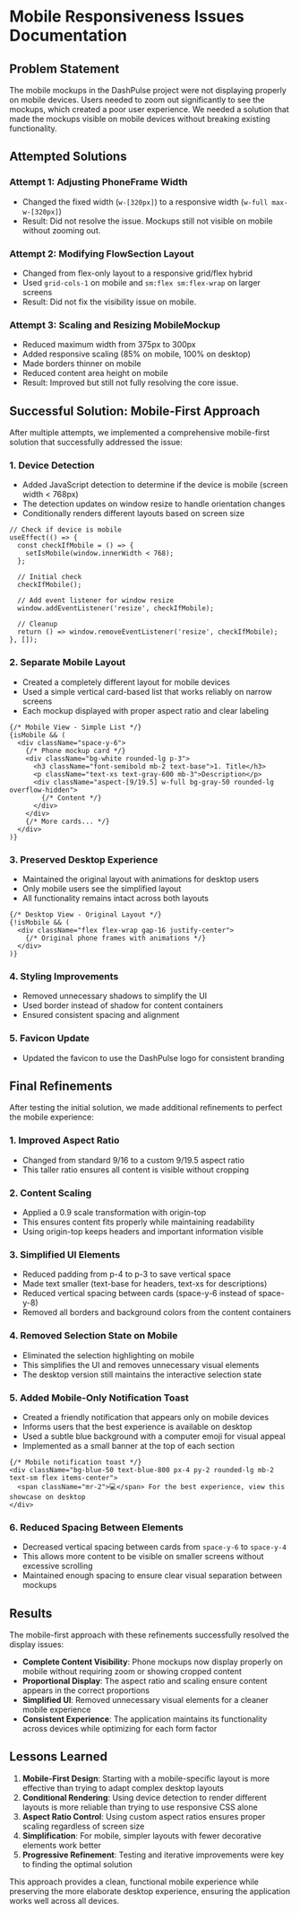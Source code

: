 # Mobile Responsiveness Issues Documentation

## Problem Statement
The mobile mockups in the DashPulse project were not displaying properly on mobile devices. Users needed to zoom out significantly to see the mockups, which created a poor user experience. We needed a solution that made the mockups visible on mobile devices without breaking existing functionality.

## Attempted Solutions

### Attempt 1: Adjusting PhoneFrame Width
- Changed the fixed width (`w-[320px]`) to a responsive width (`w-full max-w-[320px]`)
- Result: Did not resolve the issue. Mockups still not visible on mobile without zooming out.

### Attempt 2: Modifying FlowSection Layout
- Changed from flex-only layout to a responsive grid/flex hybrid
- Used `grid-cols-1` on mobile and `sm:flex sm:flex-wrap` on larger screens
- Result: Did not fix the visibility issue on mobile.

### Attempt 3: Scaling and Resizing MobileMockup
- Reduced maximum width from 375px to 300px
- Added responsive scaling (85% on mobile, 100% on desktop)
- Made borders thinner on mobile
- Reduced content area height on mobile
- Result: Improved but still not fully resolving the core issue.

## Successful Solution: Mobile-First Approach

After multiple attempts, we implemented a comprehensive mobile-first solution that successfully addressed the issue:

### 1. Device Detection
- Added JavaScript detection to determine if the device is mobile (screen width < 768px)
- The detection updates on window resize to handle orientation changes
- Conditionally renders different layouts based on screen size

```tsx
// Check if device is mobile
useEffect(() => {
  const checkIfMobile = () => {
    setIsMobile(window.innerWidth < 768);
  };
  
  // Initial check
  checkIfMobile();
  
  // Add event listener for window resize
  window.addEventListener('resize', checkIfMobile);
  
  // Cleanup
  return () => window.removeEventListener('resize', checkIfMobile);
}, []);
```

### 2. Separate Mobile Layout
- Created a completely different layout for mobile devices
- Used a simple vertical card-based list that works reliably on narrow screens
- Each mockup displayed with proper aspect ratio and clear labeling

```tsx
{/* Mobile View - Simple List */}
{isMobile && (
  <div className="space-y-6">
    {/* Phone mockup card */}
    <div className="bg-white rounded-lg p-3">
      <h3 className="font-semibold mb-2 text-base">1. Title</h3>
      <p className="text-xs text-gray-600 mb-3">Description</p>
      <div className="aspect-[9/19.5] w-full bg-gray-50 rounded-lg overflow-hidden">
        {/* Content */}
      </div>
    </div>
    {/* More cards... */}
  </div>
)}
```

### 3. Preserved Desktop Experience
- Maintained the original layout with animations for desktop users
- Only mobile users see the simplified layout
- All functionality remains intact across both layouts

```tsx
{/* Desktop View - Original Layout */}
{!isMobile && (
  <div className="flex flex-wrap gap-16 justify-center">
    {/* Original phone frames with animations */}
  </div>
)}
```

### 4. Styling Improvements
- Removed unnecessary shadows to simplify the UI
- Used border instead of shadow for content containers
- Ensured consistent spacing and alignment

### 5. Favicon Update
- Updated the favicon to use the DashPulse logo for consistent branding

## Final Refinements

After testing the initial solution, we made additional refinements to perfect the mobile experience:

### 1. Improved Aspect Ratio
- Changed from standard 9/16 to a custom 9/19.5 aspect ratio
- This taller ratio ensures all content is visible without cropping

### 2. Content Scaling
- Applied a 0.9 scale transformation with origin-top
- This ensures content fits properly while maintaining readability
- Using origin-top keeps headers and important information visible

### 3. Simplified UI Elements
- Reduced padding from p-4 to p-3 to save vertical space
- Made text smaller (text-base for headers, text-xs for descriptions)
- Reduced vertical spacing between cards (space-y-6 instead of space-y-8)
- Removed all borders and background colors from the content containers

### 4. Removed Selection State on Mobile
- Eliminated the selection highlighting on mobile
- This simplifies the UI and removes unnecessary visual elements
- The desktop version still maintains the interactive selection state

### 5. Added Mobile-Only Notification Toast
- Created a friendly notification that appears only on mobile devices
- Informs users that the best experience is available on desktop
- Used a subtle blue background with a computer emoji for visual appeal
- Implemented as a small banner at the top of each section

```tsx
{/* Mobile notification toast */}
<div className="bg-blue-50 text-blue-800 px-4 py-2 rounded-lg mb-2 text-sm flex items-center">
  <span className="mr-2">💻</span> For the best experience, view this showcase on desktop
</div>
```

### 6. Reduced Spacing Between Elements
- Decreased vertical spacing between cards from `space-y-6` to `space-y-4`
- This allows more content to be visible on smaller screens without excessive scrolling
- Maintained enough spacing to ensure clear visual separation between mockups

## Results

The mobile-first approach with these refinements successfully resolved the display issues:

- **Complete Content Visibility**: Phone mockups now display properly on mobile without requiring zoom or showing cropped content
- **Proportional Display**: The aspect ratio and scaling ensure content appears in the correct proportions
- **Simplified UI**: Removed unnecessary visual elements for a cleaner mobile experience
- **Consistent Experience**: The application maintains its functionality across devices while optimizing for each form factor

## Lessons Learned

1. **Mobile-First Design**: Starting with a mobile-specific layout is more effective than trying to adapt complex desktop layouts
2. **Conditional Rendering**: Using device detection to render different layouts is more reliable than trying to use responsive CSS alone
3. **Aspect Ratio Control**: Using custom aspect ratios ensures proper scaling regardless of screen size
4. **Simplification**: For mobile, simpler layouts with fewer decorative elements work better
5. **Progressive Refinement**: Testing and iterative improvements were key to finding the optimal solution

This approach provides a clean, functional mobile experience while preserving the more elaborate desktop experience, ensuring the application works well across all devices.
